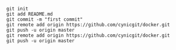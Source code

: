 
    git init
    git add README.md
    git commit -m "first commit"
    git remote add origin https://github.com/cynicgit/docker.git
    git push -u origin master
    git remote add origin https://github.com/cynicgit/docker.git
    git push -u origin master
